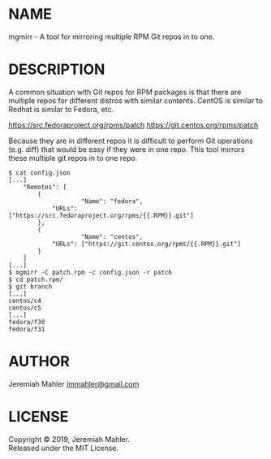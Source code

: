 # NAME

mgmirr - A tool for mirroring multiple RPM Git repos in to one.

# DESCRIPTION

A common situation with Git repos for RPM packages is that there
are multiple repos for different distros with similar contents.
CentOS is similar to Redhat is similar to Fedora, etc.

  https://src.fedoraproject.org/rpms/patch
  https://git.centos.org/rpms/patch

Because they are in different repos it is difficult to perform
Git operations (e.g. diff) that would be easy if they were in
one repo.  This tool mirrors these multiple git repos in to
one repo.


    $ cat config.json
    [...]
        "Remotes": [
            {
                        "Name": "fedora",
                "URLs": ["https://src.fedoraproject.org/rpms/{{.RPM}}.git"]
            },
            {
                        "Name": "centos",
                "URLs": ["https://git.centos.org/rpms/{{.RPM}}.git"]
            }
        ]
    [...]
    $ mgmirr -C patch.rpm -c config.json -r patch
    $ cd patch.rpm/
    $ git branch
    [...]
    centos/c4
    centos/c5
    [...]
    fedora/f30
    fedora/f31

# AUTHOR

Jeremiah Mahler <jmmahler@gmail.com>

# LICENSE

Copyright &copy; 2019, Jeremiah Mahler.<br>
Released under the MIT License.
